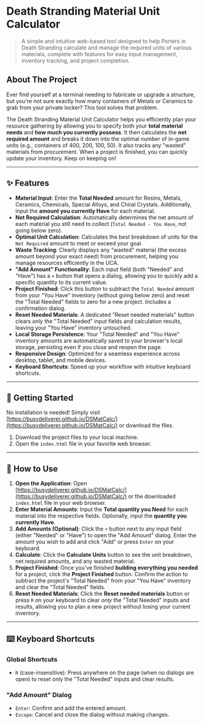# Death Stranding Material Unit Calculator

> A simple and intuitive web-based tool designed to help Porters in Death Stranding calculate and manage the required units of various materials, complete with features for easy input management, inventory tracking, and project completion.

## About The Project

Ever find yourself at a terminal needing to fabricate or upgrade a structure, but you're not sure exactly how many containers of Metals or Ceramics to grab from your private locker? This tool solves that problem.

The Death Stranding Material Unit Calculator helps you efficiently plan your resource gathering by allowing you to specify both your **total material needs** and **how much you currently possess**. It then calculates the **net required amount** and breaks it down into the optimal number of in-game units (e.g., containers of 400, 200, 100, 50). It also tracks any "wasted" materials from procurement. When a project is finished, you can quickly update your inventory. Keep on keeping on!

---

## ✨ Features

* **Material Input**: Enter the **Total Needed** amount for Resins, Metals, Ceramics, Chemicals, Special Alloys, and Chiral Crystals. Additionally, input the **amount you currently Have** for each material.
* **Net Required Calculation**: Automatically determines the net amount of each material you still need to collect (`Total Needed - You Have`, not going below zero).
* **Optimal Unit Calculation**: Calculates the best breakdown of units for the `Net Required` amount to meet or exceed your goal.
* **Waste Tracking**: Clearly displays any "wasted" material (the excess amount beyond your exact need) from procurement, helping you manage resources efficiently in the UCA.
* **"Add Amount" Functionality**: Each input field (both "Needed" and "Have") has a `+` button that opens a dialog, allowing you to quickly add a specific quantity to its current value.
* **Project Finished**: Click this button to subtract the `Total Needed` amount from your "You Have" inventory (without going below zero) and reset the "Total Needed" fields to zero for a new project. Includes a confirmation dialog.
* **Reset Needed Materials**: A dedicated "Reset needed materials" button clears *only* the "Total Needed" input fields and calculation results, leaving your "You Have" inventory untouched.
* **Local Storage Persistence**: Your "Total Needed" and "You Have" inventory amounts are automatically saved to your browser's local storage, persisting even if you close and reopen the page.
* **Responsive Design**: Optimized for a seamless experience across desktop, tablet, and mobile devices.
* **Keyboard Shortcuts**: Speed up your workflow with intuitive keyboard shortcuts.

---

## 🚀 Getting Started

No installation is needed! Simply visit [https://busydeliverer.github.io/DSMatCalc/](https://busydeliverer.github.io/DSMatCalc/) or download the files.

1.  Download the project files to your local machine.
2.  Open the `index.html` file in your favorite web browser.

---

## 📖 How to Use

1.  **Open the Application**: Open [https://busydeliverer.github.io/DSMatCalc/](https://busydeliverer.github.io/DSMatCalc/) or the downloaded `index.html` file in your web browser.
2.  **Enter Material Amounts**: Input the **Total quantity you Need** for each material into the respective fields. Optionally, input the **quantity you currently Have**.
3.  **Add Amounts (Optional)**: Click the `+` button next to any input field (either "Needed" or "Have") to open the "Add Amount" dialog. Enter the amount you wish to add and click "Add" or press `Enter` on your keyboard.
4.  **Calculate**: Click the **Calculate Units** button to see the unit breakdown, net required amounts, and any wasted material.
5.  **Project Finished**: Once you've finished **building everything you needed** for a project, click the **Project Finished** button. Confirm the action to subtract the project's "Total Needed" from your "You Have" inventory and clear the "Total Needed" fields.
6.  **Reset Needed Materials**: Click the **Reset needed materials** button or press `R` on your keyboard to clear *only* the "Total Needed" inputs and results, allowing you to plan a new project without losing your current inventory.

---

## ⌨️ Keyboard Shortcuts

### Global Shortcuts
* `R` (case-insensitive): Press anywhere on the page (when no dialogs are open) to reset only the "Total Needed" inputs and clear results.

### "Add Amount" Dialog
* `Enter`: Confirm and add the entered amount.
* `Escape`: Cancel and close the dialog without making changes.
